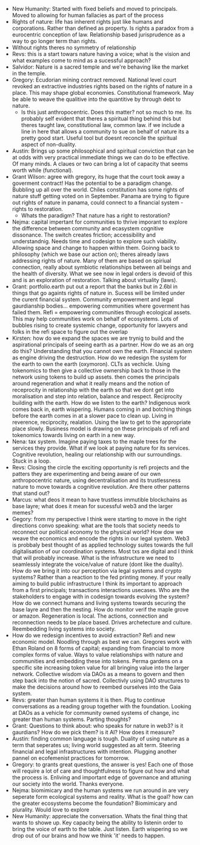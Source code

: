 - New Humanity: Started with fixed beliefs and moved to principals. Moved to allowing for human fallacies as part of the process
- Rights of nature: life has inherent rights just like humans and corporations. Rather than defined as property. Is rights a paradox from a eurocentric conception of law. Relationship based jurisprudence as a way to go longer term than rights.
- Without rights theres no symmetry of relationship
- Revs: this is a start towars nature having a voice; what is the vision and what examples come to mind as a sucessful approach?
- Salvidor: Nature is a sacred temple and we're behaving like the market in the temple. 
- Gregory: Ecudorian mining contract removed. National level court revoked an extractive industries rights based on the rights of nature in a place. This may shape global economies. Constitutional framework. May be able to weave the qualitive into the quantitive by through debt to nature. 
	- Is this just anthropocentric. Does this matter? not so much to me. Its probably self evident that theres a spiritual thing behind this but theres taught law, constitutional law, common law. if we include a line in here that allows a community to sue on behalf of nature its a pretty good start. Useful tool but doesnt reconcile the spiritual aspect of non-duality.
- Austin: Brings up some philosophical and spiritual conviction that can be at odds with very practical immediate things we can do to be effective. Of many minds. A claues or two can bring a lot of capacity that seems worth while (functional).
- Grant Wilson: agree with gregory, its huge that the court took away a goverment contract! Has the potential to be a paradigm change. Bubbling up all over the world. Chiles constitution has some rights of nature stuff getting voted on in September. Panama are trying to figure out rights of nature in panama, could connect to a financial system - rights to restoration.
	- Whats the paradigm? That nature has a right to restoration? 
- Nejma: capital impertant for communities to thrive imporant to explore the difference between community and ecasystem cognitive dissonance. The switch creates friction; accessibility and understandnig. Needs time and codesign to explore such viability. Allowing space and change to happen within them. Goinng back to philosophy (which we base our action on); theres already laws addressing rights of nature. Many of them are based on spiriual connection, really about symbiotic relationships between all beings and the health of diversity. What we see now in legal orders is devoid of this and is an exploration of restoration. Talking about virtuality (laws).
- Grant: portfolio.earth put out a report that the banks but in 2.6bl in things that go againts rights of nature in. Sucess will be limited under the curent financial system. Community empowerment and legal gaurdianship bodies... empowering communities where goverment has failed them. Refi = empowering communities through ecological assets. This may help communities work on behalf of ecosystems. Lots of bubbles rising to create systemic change, opportunity for lawyers and folks in the refi space to figure out the overlap
- Kirsten: how do we expand the spaces we are trynig to build and the aspirational principals of seeing earth as a partner. How do we as an org do this? Understanding that you cannot own the earth. FInancial system as engine driving the destruction. How do we redesign the system for the earth to own the earth (oxymoron). CLTs as vechicle. Using tokenomics to then give a collective ownership back to those in the network using tokens to build up assets. then comes the principals around regeneration and what it really means and the notion of receprocity in relationship with the earth so that we dont get into moralisation and step into relation, balance and respect. Reciprocity building with the earth. How do we listen to the earth? Indigenous work comes back in, earth wispering. Humans coming in and botching things before the earth comes in at a slower pace to clean up. Living in reverence, reciprocity, realation. Using the law to get to the appropriate place slowly. Business model is drawing on these principals of refi and tokenomics towards living on earth in a new way. 
- Nena: tax system. Imagine paying taxes to the maple trees for the services they provide. What if we look at paying nature for its services. Cognitive revolution, healing our relationship with our surroundings. Stuck in a loop. 
- Revs: Closing the circle the exciting opportunity is refi projects and the patters they are experimenting and being aware of our own anthropocentric nature, using decentralisation and its trustlessness nature to move towards a cognitive revolution. Are there other patterns that stand out?
- Marcus: what deos it mean to have trustless immutible blockchains as base layre; what does it mean for sucessful web3 and the larger memes?
- Gegory: from my perspective I think were starting to move in the right directions convo speaking: what are the tools that society needs to reconnect our political economy to the physical world? How dow we weave the economics and encode the rights in our legal system. Web3 is probbaly best thought of as applied technology suites towards the full digitalisation of our coordination systems. Most txs are digital and I think that will probably increase. What is the infrastructure we need to seamlessly integrate the voice/value of nature (dont like the duality). How do we bring it into our perception via legal systems and crypto systems? Rather than a reaction to the fed printing money. If your really aiming to build public infrastructure I think its important to approach from a first principals; transactions interactions usecases. Who are the stakeholders to engage with in codesign towards evolving the system? How do we connect humans and living systems towards securing the base layre and then the nesting. How do monitor verif the maple grove or amazon. Regeneration is local. The actions, connection and reconnection needs to be place based. Drives archetecture and culture. Reembedding living systems into society. 
- How do we redesign incentives to avoid extraction? Refi and new economic model. Noodling through as best we can. Gregores work with Ethan Roland on 8 forms of capital; expanding from financial to more complex forms of value. Ways to value relationships with nature and communities and embedding these into tokens. Perma gardens on a specific site increasing token value for all bringing value into the larger network. Collective wisdom via DAOs as a means to govern and then step back into the notion of sacred. Collectivly using DAO structures to make the decisions around how to reembed ourselves into the Gaia system. 
- Revs: greater than human systems it is then. Plug to continue conversations as a reading group together with the foundation. Looking at DAOs as a vehicle for community owned systems of change, inc greater than human systems. Parting thoughts?
- Grant: Questions to think about: who speaks for nature in web3? is it gaurdians? How do we pick them? is it AI? How does it measure? 
- Austin: finding common language is tough. Duality of using nature as a term that seperates us; living world suggested as alt term. Steering financial and legal infrastructures with intention. Plugging another pannel on ecofemenist practices for tomorrow. 
- Gregory: to grants great questions, the answer is yes! Each one of those will require a lot of care and thoughtfulness to figure out how and what the process is. Enliving and important edge of governance and attuning our society into the world. Thanks everyone. 
- Nejma: biomimicary and the human systems we run around in are very seperate form ecological systems and reality. What is the goal? how can the greater ecosystems become the foundation? Biomimicary and plurality. Would love to explore
- New Humanity: appreciate the conversation. Whats the final thing that wants to showe up. Key capacity being the ability to listenin order to bring the voice of earth to the table. Just listen. Earth wispering so we drop out of our brains and how we think 'it' needs to happen. 